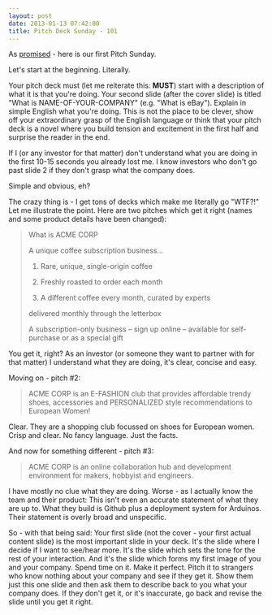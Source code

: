 ```yaml
---
layout: post
date: 2013-01-13 07:42:00
title: Pitch Deck Sunday - 101
---
```

As [promised](http://theheretic.me/2013/01/01/make-2013-awesome/) - here is our first Pitch Sunday.

Let's start at the beginning. Literally.

Your pitch deck must (let me reiterate this: **MUST**) start with a description of what it is that you're doing. Your second slide (after the cover slide) is titled "What is NAME-OF-YOUR-COMPANY" (e.g. "What is eBay"). Explain in simple English what you're doing. This is not the place to be clever, show off your extraordinary grasp of the English language or think that your pitch deck is a novel where you build tension and excitement in the first half and surprise the reader in the end.

If I (or any investor for that matter) don't understand what you are doing in the first 10-15 seconds you already lost me. I know investors who don't go past slide 2 if they don't grasp what the company does.

Simple and obvious, eh?

The crazy thing is - I get tons of decks which make me literally go "WTF?!" Let me illustrate the point. Here are two pitches which get it right (names and some product details have been changed):

> What is ACME CORP
>
> A unique coffee subscription business...
> 
> 1) Rare, unique, single-origin coffee
>
> 2) Freshly roasted to order each month
>
> 3) A different coffee every month, curated by experts
> 
> delivered monthly through the letterbox
>
> A subscription-only business – sign up online – available for self-purchase or as a special gift

You get it, right? As an investor (or someone they want to partner with for that matter) I understand what they are doing, it's clear, concise and easy.

Moving on - pitch #2:

> ACME CORP is an E-FASHION club that provides affordable trendy shoes, accessories and PERSONALIZED style recommendations to European Women!

Clear. They are a shopping club focussed on shoes for European women. Crisp and clear. No fancy language. Just the facts.

And now for something different - pitch #3:

> ACME CORP is an online collaboration hub and development environment for makers, hobbyist and engineers.

I have mostly no clue what they are doing. Worse - as I actually know the team and their product: This isn't even an accurate statement of what they are up to. What they build is Github plus a deployment system for Arduinos. Their statement is overly broad and unspecific.

So - with that being said: Your first slide (not the cover - your first actual content slide) is the most important slide in your deck. It's the slide where I decide if I want to see/hear more. It's the slide which sets the tone for the rest of your interaction. And it's the slide which forms my first image of you and your company. Spend time on it. Make it perfect. Pitch it to strangers who know nothing about your company and see if they get it. Show them just this one slide and then ask them to describe back to you what your company does. If they don't get it, or it's inaccurate, go back and revise the slide until you get it right.